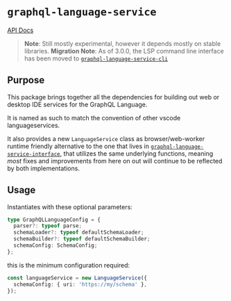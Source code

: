 # `graphql-language-service`

[API Docs](https://graphiql-test.netlify.app/typedoc/modules/graphql_language_service.html)

> **Note**: Still mostly experimental, however it depends mostly on stable libraries.
> **Migration Note**: As of 3.0.0, the LSP command line interface has been moved to [`graphql-language-service-cli`](../graphql-language-service-cli)

## Purpose

This package brings together all the dependencies for building out web or desktop IDE services for the GraphQL Language.

It is named as such to match the convention of other vscode languageservices.

It also provides a new `LanguageService` class as browser/web-worker runtime friendly alternative to the one that lives in [`graphql-language-service-interface`](../graphql-language-service-cli), that utilizes the same underlying functions, meaning _most_ fixes and improvements from here on out will continue to be reflected by both implementations.

## Usage

Instantiates with these optional parameters:

```ts
type GraphQLLanguageConfig = {
  parser?: typeof parse;
  schemaLoader?: typeof defaultSchemaLoader;
  schemaBuilder?: typeof defaultSchemaBuilder;
  schemaConfig: SchemaConfig;
};
```

this is the minimum configuration required:

```ts
const languageService = new LanguageService({
  schemaConfig: { uri: 'https://my/schema' },
});
```
